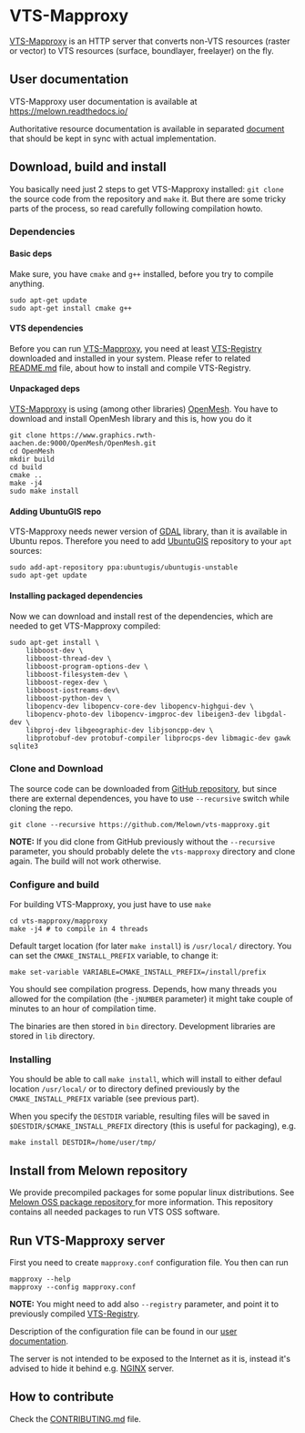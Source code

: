 # VTS-Mapproxy

[VTS-Mapproxy](https://github.com/melown/vts-mapproxy) is an HTTP server that
converts non-VTS resources (raster or vector) to VTS resources (surface,
boundlayer, freelayer) on the fly.

## User documentation

VTS-Mapproxy user documentation is available at
https://melown.readthedocs.io/

Authoritative resource documentation is available in separated [document](docs/resources.md)
that should be kept in sync with actual implementation.

## Download, build and install

You basically need just 2 steps to get VTS-Mapproxy installed: `git clone` the
source code from the repository and `make` it. But there are some tricky parts
of the process, so read carefully following compilation howto.

### Dependencies

#### Basic deps

Make sure, you have `cmake` and `g++` installed, before you try to compile
anything.

```
sudo apt-get update
sudo apt-get install cmake g++
```

#### VTS dependencies

Before you can run [VTS-Mapproxy](https://github.com/melown/vts-mapproxy), you
need at least [VTS-Registry](https://github.com/melown/vts-registry) downloaded
and installed in your system. Please refer to related
[README.md](https://github.com/Melown/vts-registry/blob/master/README.md) file,
about how to install and compile VTS-Registry.

#### Unpackaged deps

[VTS-Mapproxy](https://github.com/melown/vts-mapproxy) is using (among other
libraries) [OpenMesh](https://www.openmesh.org/). You have to download and
install OpenMesh library and this is, how you do it

```
git clone https://www.graphics.rwth-aachen.de:9000/OpenMesh/OpenMesh.git
cd OpenMesh
mkdir build
cd build
cmake ..
make -j4
sudo make install
```

#### Adding UbuntuGIS repo

VTS-Mapproxy needs newer version of [GDAL](http://gdal.org) library, than it is
available in Ubuntu repos. Therefore you need to add [UbuntuGIS](https://wiki.ubuntu.com/UbuntuGIS)
repository to your `apt` sources:

```
sudo add-apt-repository ppa:ubuntugis/ubuntugis-unstable
sudo apt-get update
```

#### Installing packaged dependencies

Now we can download and install rest of the dependencies, which are needed to
get VTS-Mapproxy compiled:

```
sudo apt-get install \
    libboost-dev \
    libboost-thread-dev \
    libboost-program-options-dev \
    libboost-filesystem-dev \
    libboost-regex-dev \
    libboost-iostreams-dev\
    libboost-python-dev \
    libopencv-dev libopencv-core-dev libopencv-highgui-dev \
    libopencv-photo-dev libopencv-imgproc-dev libeigen3-dev libgdal-dev \
    libproj-dev libgeographic-dev libjsoncpp-dev \
    libprotobuf-dev protobuf-compiler libprocps-dev libmagic-dev gawk sqlite3
```

### Clone and Download

The source code can be downloaded from
[GitHub repository](https://github.com/melown/vts-mapproxy), but since there are
external dependences, you have to use `--recursive` switch while cloning the
repo.


```
git clone --recursive https://github.com/Melown/vts-mapproxy.git 
```

**NOTE:** If you did clone from GitHub previously without the `--recursive`
parameter, you should probably delete the `vts-mapproxy` directory and clone
again. The build will not work otherwise.

### Configure and build

For building VTS-Mapproxy, you just have to use ``make``

```
cd vts-mapproxy/mapproxy
make -j4 # to compile in 4 threads
```

Default target location (for later `make install`) is `/usr/local/` directory.
You can set the `CMAKE_INSTALL_PREFIX` variable, to change it:

```
make set-variable VARIABLE=CMAKE_INSTALL_PREFIX=/install/prefix
```

You should see compilation progress. Depends, how many threads you allowed for
the compilation (the `-jNUMBER` parameter) it might take couple of minutes to an
hour of compilation time.

The binaries are then stored in `bin` directory. Development libraries are
stored in `lib` directory.

### Installing

You should be able to call `make install`, which will install to either defaul
location `/usr/local/` or to directory defined previously by the
`CMAKE_INSTALL_PREFIX` variable (see previous part).

When you specify the `DESTDIR` variable, resulting files will be saved in
`$DESTDIR/$CMAKE_INSTALL_PREFIX` directory (this is useful for packaging), e.g.

```
make install DESTDIR=/home/user/tmp/
```

## Install from Melown repository

We provide precompiled packages for some popular linux distributions. See [Melown OSS package repository
](http://cdn.melown.com/packages/) for more information. This repository contains all needed packages to run
VTS OSS software.

## Run VTS-Mapproxy server

First you need to create `mapproxy.conf` configuration file. You then can run

```
mapproxy --help
mapproxy --config mapproxy.conf
```

**NOTE:** You might need to add also `--registry` parameter, and point it to
previously compiled [VTS-Registry](https://github.com/melown/vts-registry).

Description of the configuration file can be found in our [user documentation](http://melown.readthedocs.io/en/latest/server/mapproxy.html).

The server is not intended to be exposed to the Internet as it is, instead it's
advised to hide it behind e.g. [NGINX](https://www.nginx.com/) server.

## How to contribute

Check the [CONTRIBUTING.md](CONTRIBUTING.md) file.

